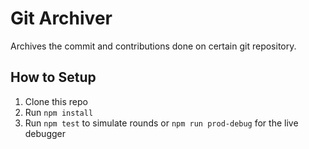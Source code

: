 # Git Archiver

Archives the commit and contributions done on certain git repository.

## How to Setup

1. Clone this repo
2. Run `npm install`
3. Run `npm test` to simulate rounds or `npm run prod-debug` for the live debugger